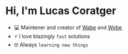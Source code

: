 <div>
  <h1>Hi, I'm Lucas Coratger</h1>
</div>

- :computer: Maintener and creator of [Wabe](https:://wabe.dev) and [Wobe](https://wobe.dev)
- ⚡ I love blazingly `fast` solutions
- :nerd_face: Always `learning new things`
